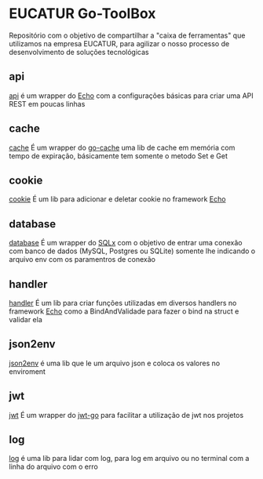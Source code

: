 # EUCATUR Go-ToolBox #
Repositório com o objetivo de compartilhar a "caixa de ferramentas" que utilizamos na empresa EUCATUR, para agilizar o nosso processo de desenvolvimento de soluções tecnológicas

## api ##

[api](https://github.com/eucatur/go-toolbox/tree/master/api) é um wrapper do [Echo](https://github.com/labstack/echo) com a configurações básicas para criar uma API REST em poucas linhas

## cache ##

[cache](https://github.com/eucatur/go-toolbox/tree/master/cache) É um wrapper do [go-cache](https://github.com/patrickmn/go-cache) uma lib de cache em memória com tempo de expiração, básicamente tem somente o metodo Set e Get

## cookie ##

[cookie](https://github.com/eucatur/go-toolbox/tree/master/cookie) É um lib para adicionar e deletar cookie no framework [Echo](https://github.com/labstack/echo)

## database ##

[database](https://github.com/eucatur/go-toolbox/tree/master/database) É um wrapper do [SQLx](https://github.com/jmoiron/sqlx) com o objetivo de entrar uma conexão com banco de dados (MySQL, Postgres ou SQLite) somente lhe indicando o arquivo env com os paramentros de conexão

## handler ##

[handler](https://github.com/eucatur/go-toolbox/tree/master/handler) É um lib para criar funções utilizadas em diversos handlers no framework [Echo](https://github.com/labstack/echo) como a BindAndValidade para fazer o bind na struct e validar ela

## json2env ##

[json2env](https://github.com/eucatur/go-toolbox/tree/master/json2env) é uma lib que le um arquivo json e coloca os valores no enviroment

## jwt ##

[jwt](https://github.com/eucatur/go-toolbox/tree/master/jwt) É um wrapper do [jwt-go](https://github.com/dgrijalva/jwt-go) para facilitar a utilização de jwt nos projetos

## log ##

[log](https://github.com/eucatur/go-toolbox/tree/master/log) é uma lib para lidar com log, para log em arquivo ou no terminal com a linha do arquivo com o erro 